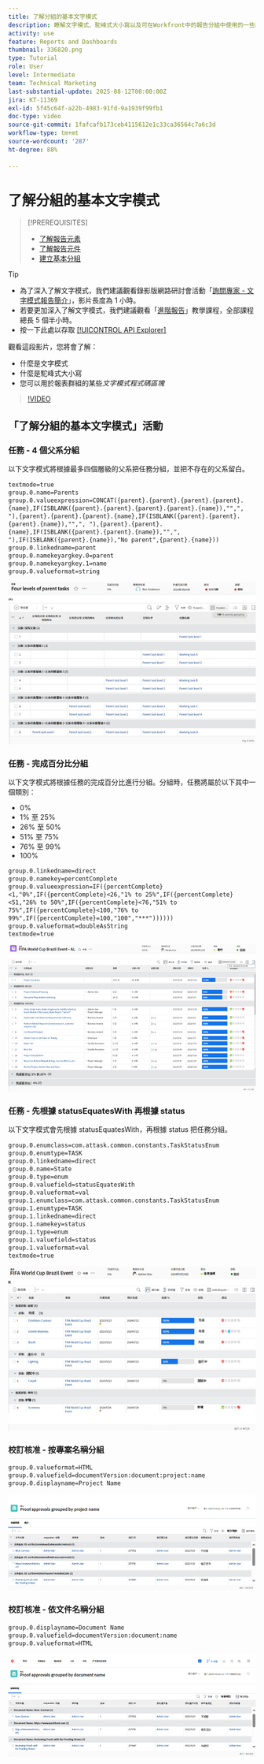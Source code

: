 ```yaml
---
title: 了解分組的基本文字模式
description: 瞭解文字模式、駝峰式大小寫以及可在Workfront中的報告分組中使用的一些基本文字模式。
activity: use
feature: Reports and Dashboards
thumbnail: 336820.png
type: Tutorial
role: User
level: Intermediate
team: Technical Marketing
last-substantial-update: 2025-08-12T00:00:00Z
jira: KT-11369
exl-id: 5f45c64f-a22b-4983-91fd-9a1939f99fb1
doc-type: video
source-git-commit: 1fafcafb173ceb4115612e1c33ca36564c7a6c3d
workflow-type: tm+mt
source-wordcount: '287'
ht-degree: 88%

---
```


# 了解分組的基本文字模式

>[!PREREQUISITES]
>
>* [了解報告元素](https://experienceleague.adobe.com/docs/workfront-learn/tutorials-workfront/reporting/basic-reporting/reporting-elements.html?lang=zh-hant)
>* [了解報告元件](https://experienceleague.adobe.com/docs/workfront-learn/tutorials-workfront/reporting/basic-reporting/reporting-components.html?lang=zh-hant)
>* [建立基本分組](https://experienceleague.adobe.com/docs/workfront-learn/tutorials-workfront/reporting/basic-reporting/create-a-basic-grouping.html?lang=zh-hant)


>[!TIP]
>
>* 為了深入了解文字模式，我們建議觀看錄影版網路研討會活動「[詢問專家 - 文字模式報告簡介](https://experienceleague.adobe.com/en/docs/events/classics/reporting-and-dashboards/introduction-to-text-mode-reporting)」，影片長度為 1 小時。
>* 若要更加深入了解文字模式，我們建議觀看「[進階報告](https://experienceleague.adobe.com/docs/workfront-learn/tutorials-workfront/reporting/advanced-reporting/welcome-to-advanced-reporting.html?lang=zh-hant)」教學課程，全部課程總長 5 個半小時。
>* 按一下此處以存取 [[!UICONTROL API Explorer]](https://developer.adobe.com/workfront/api-explorer/)

觀看這段影片，您將會了解：

* 什麼是文字模式
* 什麼是駝峰式大小寫
* 您可以用於報表群組的某些&#x200B;_文字模式程式碼區塊_

>[!VIDEO](https://video.tv.adobe.com/v/3410641/?quality=12&learn=on)

## 「了解分組的基本文字模式」活動

### 任務 - 4 個父系分組

以下文字模式將根據最多四個層級的父系把任務分組，並把不存在的父系留白。

```
textmode=true
group.0.name=Parents
group.0.valueexpression=CONCAT({parent}.{parent}.{parent}.{parent}.{name},IF(ISBLANK({parent}.{parent}.{parent}.{parent}.{name}),"",", "),{parent}.{parent}.{parent}.{name},IF(ISBLANK({parent}.{parent}.{parent}.{name}),"",", "),{parent}.{parent}.{name},IF(ISBLANK({parent}.{parent}.{name}),"",", "),IF(ISBLANK({parent}.{name}),"No parent",{parent}.{name}))
group.0.linkedname=parent
group.0.namekeyargkey.0=parent
group.0.namekeyargkey.1=name
group.0.valueformat=string
```

![畫面影像顯示專案任務依 4 個父系分組](assets/4-parents-grouping.png)


### 任務 - 完成百分比分組

以下文字模式將根據任務的完成百分比進行分組。分組時，任務將屬於以下其中一個類別：

* 0%
* 1% 至 25%
* 26% 至 50%
* 51% 至 75%
* 76% 至 99%
* 100%

```
group.0.linkedname=direct
group.0.namekey=percentComplete
group.0.valueexpression=IF({percentComplete}<1,"0%",IF({percentComplete}<26,"1% to 25%",IF({percentComplete}<51,"26% to 50%",IF({percentComplete}<76,"51% to 75%",IF({percentComplete}<100,"76% to 99%",IF({percentComplete}=100,"100","***"))))))
group.0.valueformat=doubleAsString
textmode=true
```

![畫面影像顯示專案任務依完成百分比分組](assets/percent-complete-grouping.png)

### 任務 - 先根據 statusEquatesWith 再根據 status

以下文字模式會先根據 statusEquatesWith，再根據 status 把任務分組。

```
group.0.enumclass=com.attask.common.constants.TaskStatusEnum
group.0.enumtype=TASK
group.0.linkedname=direct
group.0.name=State
group.0.type=enum
group.0.valuefield=statusEquatesWith
group.0.valueformat=val
group.1.enumclass=com.attask.common.constants.TaskStatusEnum
group.1.enumtype=TASK
group.1.linkedname=direct
group.1.namekey=status
group.1.type=enum
group.1.valuefield=status
group.1.valueformat=val
textmode=true
```

![畫面影像顯示專案任務依 statusEquatesWith 分組](assets/status-equates-with.png)


### 校訂核准 - 按專案名稱分組

```
group.0.valueformat=HTML
group.0.valuefield=documentVersion:document:project:name
group.0.displayname=Project Name
```

![畫面影像顯示校訂核准依專案名稱分組](assets/proof-approvals-grouped-by-project-name.png)


### 校訂核准 - 依文件名稱分組

```
group.0.displayname=Document Name
group.0.valuefield=documentVersion:document:name
group.0.valueformat=HTML
```

![畫面影像顯示校訂核准依專案名稱分組](assets/proof-approvals-grouped-by-doc-name.png)

